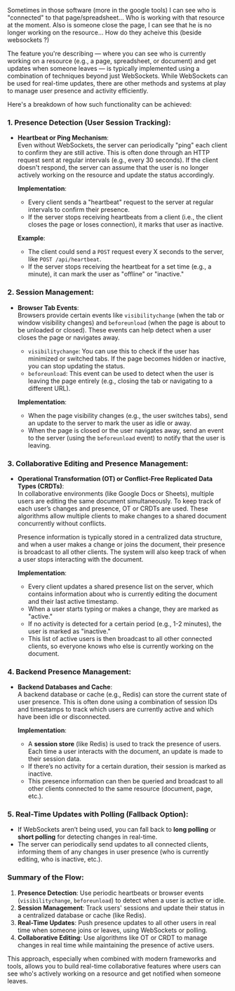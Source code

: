 Sometimes in those software (more in the google tools) I can see who is "connected" to that page/spreadsheet... Who is working with that resource at the moment. Also is someone close the page, I can see that he is no longer working on the resource... How do they acheive this (beside websockets ?)

The feature you're describing — where you can see who is currently working on a resource (e.g., a page, spreadsheet, or document) and get updates when someone leaves — is typically implemented using a combination of techniques beyond just WebSockets. While WebSockets can be used for real-time updates, there are other methods and systems at play to manage user presence and activity efficiently.

Here's a breakdown of how such functionality can be achieved:

### 1. **Presence Detection (User Session Tracking)**:

- **Heartbeat or Ping Mechanism**:  
    Even without WebSockets, the server can periodically "ping" each client to confirm they are still active. This is often done through an HTTP request sent at regular intervals (e.g., every 30 seconds). If the client doesn't respond, the server can assume that the user is no longer actively working on the resource and update the status accordingly.
    
    **Implementation**:
    
    - Every client sends a "heartbeat" request to the server at regular intervals to confirm their presence.
    - If the server stops receiving heartbeats from a client (i.e., the client closes the page or loses connection), it marks that user as inactive.
    
    **Example**:
    
    - The client could send a `POST` request every X seconds to the server, like `POST /api/heartbeat`.
    - If the server stops receiving the heartbeat for a set time (e.g., a minute), it can mark the user as "offline" or "inactive."

### 2. **Session Management**:

- **Browser Tab Events**:  
    Browsers provide certain events like `visibilitychange` (when the tab or window visibility changes) and `beforeunload` (when the page is about to be unloaded or closed). These events can help detect when a user closes the page or navigates away.
    
    - `visibilitychange`: You can use this to check if the user has minimized or switched tabs. If the page becomes hidden or inactive, you can stop updating the status.
    - `beforeunload`: This event can be used to detect when the user is leaving the page entirely (e.g., closing the tab or navigating to a different URL).
    
    **Implementation**:
    
    - When the page visibility changes (e.g., the user switches tabs), send an update to the server to mark the user as idle or away.
    - When the page is closed or the user navigates away, send an event to the server (using the `beforeunload` event) to notify that the user is leaving.

### 3. **Collaborative Editing and Presence Management**:

- **Operational Transformation (OT) or Conflict-Free Replicated Data Types (CRDTs)**:  
    In collaborative environments (like Google Docs or Sheets), multiple users are editing the same document simultaneously. To keep track of each user’s changes and presence, OT or CRDTs are used. These algorithms allow multiple clients to make changes to a shared document concurrently without conflicts.
    
    Presence information is typically stored in a centralized data structure, and when a user makes a change or joins the document, their presence is broadcast to all other clients. The system will also keep track of when a user stops interacting with the document.
    
    **Implementation**:
    
    - Every client updates a shared presence list on the server, which contains information about who is currently editing the document and their last active timestamp.
    - When a user starts typing or makes a change, they are marked as "active."
    - If no activity is detected for a certain period (e.g., 1-2 minutes), the user is marked as "inactive."
    - This list of active users is then broadcast to all other connected clients, so everyone knows who else is currently working on the document.

### 4. **Backend Presence Management**:

- **Backend Databases and Cache**:  
    A backend database or cache (e.g., Redis) can store the current state of user presence. This is often done using a combination of session IDs and timestamps to track which users are currently active and which have been idle or disconnected.
    
    **Implementation**:
    
    - A **session store** (like Redis) is used to track the presence of users. Each time a user interacts with the document, an update is made to their session data.
    - If there’s no activity for a certain duration, their session is marked as inactive.
    - This presence information can then be queried and broadcast to all other clients connected to the same resource (document, page, etc.).

### 5. **Real-Time Updates with Polling (Fallback Option)**:

- If WebSockets aren’t being used, you can fall back to **long polling** or **short polling** for detecting changes in real-time.
- The server can periodically send updates to all connected clients, informing them of any changes in user presence (who is currently editing, who is inactive, etc.).

### Summary of the Flow:

1. **Presence Detection**: Use periodic heartbeats or browser events (`visibilitychange`, `beforeunload`) to detect when a user is active or idle.
2. **Session Management**: Track users' sessions and update their status in a centralized database or cache (like Redis).
3. **Real-Time Updates**: Push presence updates to all other users in real time when someone joins or leaves, using WebSockets or polling.
4. **Collaborative Editing**: Use algorithms like OT or CRDT to manage changes in real time while maintaining the presence of active users.

This approach, especially when combined with modern frameworks and tools, allows you to build real-time collaborative features where users can see who's actively working on a resource and get notified when someone leaves.
